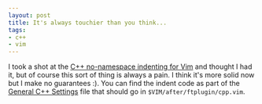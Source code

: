 ```yaml
---
layout: post
title: It's always touchier than you think...
tags:
- c++
- vim
---
```

I took a shot at the [C++ no-namespace indenting for Vim](/2009/08/23/no-namespace-indent-for-c-with-vim/) and thought I had it, but of course this sort of thing is always a pain. I think it's more solid now but I make no guarantees :). You can find the indent code as part of the [General C++ Settings](/vim/working-with-vim-and-cpp/general-cpp-settings/) file that should go in `$VIM/after/ftplugin/cpp.vim`.
